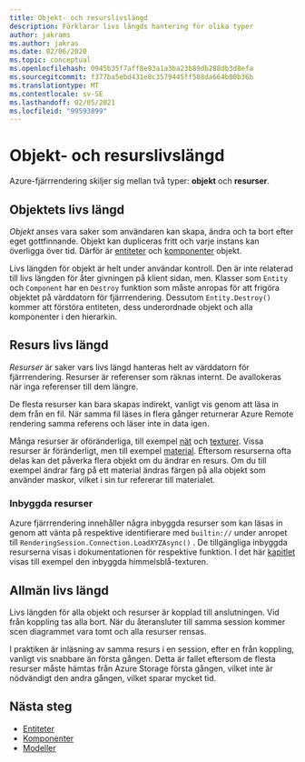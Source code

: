 ```yaml
---
title: Objekt- och resurslivslängd
description: Förklarar livs längds hantering för olika typer
author: jakrams
ms.author: jakras
ms.date: 02/06/2020
ms.topic: conceptual
ms.openlocfilehash: 0945b35f7aff8e93a1a3ba23b89db288db3d8efa
ms.sourcegitcommit: f377ba5ebd431e8c3579445ff588da664b00b36b
ms.translationtype: MT
ms.contentlocale: sv-SE
ms.lasthandoff: 02/05/2021
ms.locfileid: "99593899"
---
```

# <a name="object-and-resource-lifetime"></a>Objekt- och resurslivslängd

Azure-fjärrrendering skiljer sig mellan två typer: **objekt** och **resurser**.

## <a name="object-lifetime"></a>Objektets livs längd

*Objekt* anses vara saker som användaren kan skapa, ändra och ta bort efter eget gottfinnande. Objekt kan dupliceras fritt och varje instans kan överligga över tid. Därför är [entiteter](entities.md) och [komponenter](components.md) objekt.

Livs längden för objekt är helt under användar kontroll. Den är inte relaterad till livs längden för åter givningen på klient sidan, men. Klasser som `Entity` och `Component` har en `Destroy` funktion som måste anropas för att frigöra objektet på värddatorn för fjärrrendering. Dessutom `Entity.Destroy()` kommer att förstöra entiteten, dess underordnade objekt och alla komponenter i den hierarkin.

## <a name="resource-lifetime"></a>Resurs livs längd

*Resurser* är saker vars livs längd hanteras helt av värddatorn för fjärrrendering. Resurser är referenser som räknas internt. De avallokeras när inga referenser till dem längre.

De flesta resurser kan bara skapas indirekt, vanligt vis genom att läsa in dem från en fil. När samma fil läses in flera gånger returnerar Azure Remote rendering samma referens och läser inte in data igen.

Många resurser är oföränderliga, till exempel [nät](meshes.md) och [texturer](textures.md). Vissa resurser är föränderligt, men till exempel [material](materials.md). Eftersom resurserna ofta delas kan det påverka flera objekt om du ändrar en resurs. Om du till exempel ändrar färg på ett material ändras färgen på alla objekt som använder maskor, vilket i sin tur refererar till materialet.

### <a name="built-in-resources"></a>Inbyggda resurser

Azure fjärrrendering innehåller några inbyggda resurser som kan läsas in genom att vänta på respektive identifierare med `builtin://` under anropet till `RenderingSession.Connection.LoadXYZAsync()` . De tillgängliga inbyggda resurserna visas i dokumentationen för respektive funktion. I det här [kapitlet](../overview/features/sky.md) visas till exempel den inbyggda himmelsblå-texturen.

## <a name="general-lifetime"></a>Allmän livs längd

Livs längden för alla objekt och resurser är kopplad till anslutningen. Vid från koppling tas alla bort. När du återansluter till samma session kommer scen diagrammet vara tomt och alla resurser rensas.

I praktiken är inläsning av samma resurs i en session, efter en från koppling, vanligt vis snabbare än första gången. Detta är fallet eftersom de flesta resurser måste hämtas från Azure Storage första gången, vilket inte är nödvändigt den andra gången, vilket sparar mycket tid.

## <a name="next-steps"></a>Nästa steg

* [Entiteter](entities.md)
* [Komponenter](components.md)
* [Modeller](models.md)
